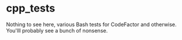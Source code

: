 # cpp_tests
Nothing to see here, various Bash tests for CodeFactor and otherwise. You'lll probably see a bunch of nonsense.
